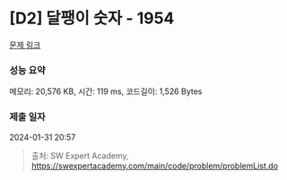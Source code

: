 # [D2] 달팽이 숫자 - 1954 

[문제 링크](https://swexpertacademy.com/main/code/problem/problemDetail.do?contestProbId=AV5PobmqAPoDFAUq) 

### 성능 요약

메모리: 20,576 KB, 시간: 119 ms, 코드길이: 1,526 Bytes

### 제출 일자

2024-01-31 20:57



> 출처: SW Expert Academy, https://swexpertacademy.com/main/code/problem/problemList.do
